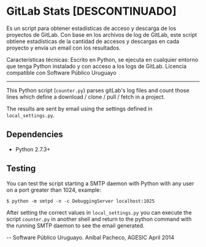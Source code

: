 # GitLab Stats [DESCONTINUADO]

Es un script para obtener estadísticas de acceso y descarga de los proyectos de GitLab. Con base en los archivos de log de GitLab, este script obtiene estadísticas de la cantidad de accesos y descargas en cada proyecto y 
envía un email con los resultados. 

Características técnicas:
Escrito en Python, se ejecuta en cualquier entorno que tenga Python instalado y con acceso a los logs de GitLab.
Licencia compatible con Software Público Uruguayo

---------------------------------

This Python script (`counter.py`) parses gitLab's log files and count those lines which define a download / clone / pull / fetch in a project.

The results are sent by email using the settings defined in `local_settings.py`.

## Dependencies

* Python 2.7.3+

## Testing

You can test the script starting a SMTP daemon with Python with any user on a port greater than 1024, example:

```
$ python -m smtpd -n -c DebuggingServer localhost:1025
```

After setting the correct values in `local_settings.py` you can execute the script `counter.py` in another shell and return to the python command with the running SMTP daemon to see the email generated.

--
Software Público Uruguayo.
Aníbal Pacheco, AGESIC
April 2014

